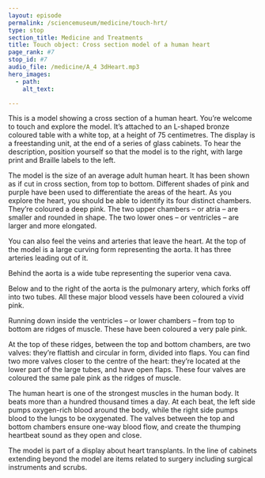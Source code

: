 ```yaml
---
layout: episode
permalink: /sciencemuseum/medicine/touch-hrt/
type: stop
section_title: Medicine and Treatments
title: Touch object: Cross section model of a human heart
page_rank: #7
stop_id: #7
audio_file: /medicine/A_4 3dHeart.mp3
hero_images:
  - path:
    alt_text:

---
```




This is a model showing a cross section of a human heart. You’re welcome to touch and explore the model. It’s attached to an L-shaped bronze coloured table with a white top, at a height of 75 centimetres. The display is a freestanding unit, at the end of a series of glass cabinets. To hear the description, position yourself so that the model is to the right, with large print and Braille labels to the left.  

The model is the size of an average adult human heart. It has been shown as if cut in cross section, from top to bottom. Different shades of pink and purple have been used to differentiate the areas of the heart. As you explore the heart, you should be able to identify its four distinct chambers. They’re coloured a deep pink. The two upper chambers – or atria – are smaller and rounded in shape. The two lower ones – or ventricles – are larger and more elongated.  

You can also feel the veins and arteries that leave the heart. At the top of the model is a large curving form representing the aorta. It has three arteries leading out of it.  

Behind the aorta is a wide tube representing the superior vena cava.  

Below and to the right of the aorta is the pulmonary artery, which forks off into two tubes. All these major blood vessels have been coloured a vivid pink.  

Running down inside the ventricles – or lower chambers – from top to bottom are ridges of muscle. These have been coloured a very pale pink.  

At the top of these ridges, between the top and bottom chambers, are two valves: they’re flattish and circular in form, divided into flaps. You can find two more valves closer to the centre of the heart: they’re located at the lower part of the large tubes, and have open flaps. These four valves are coloured the same pale pink as the ridges of muscle.

The human heart is one of the strongest muscles in the human body. It beats more than a hundred thousand times a day. At each beat, the left side pumps oxygen-rich blood around the body, while the right side pumps blood to the lungs to be oxygenated. The valves between the top and bottom chambers ensure one-way blood flow, and create the thumping heartbeat sound as they open and close.  

The model is part of a display about heart transplants. In the line of cabinets extending beyond the model are items related to surgery including surgical instruments and scrubs.
